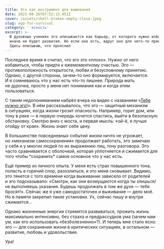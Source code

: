 ```yaml
---
title: Эго как инструмент для выживания
date: 2021-08-26T07:52:13.051Z
cover: /assets/shell-broken-empty-close.jpeg
slug: ego-for-survival
category: ' ясность'
excerpt: >-
  В духовных учениях эго описывается как барьер, от которого нужно избавиться,
  иначе не будет развития. Но если оно есть, вдруг оно для чего-то пригодится?
  Здесь описываю, что прояснил
---
```

<p>Последнее время я&nbsp;считал, что эго это &laquo;плохо&raquo;. Нужно от&nbsp;него избавиться, чтобы придти к&nbsp;ежемоментному счастью. Эго&nbsp;&mdash; противоположность открытости, любви и&nbsp;безусловному принятию. Однако, с&nbsp;другой стороны, <nobr>зачем-то</nobr> оно формируется, включается. И&nbsp;я&nbsp;сомневаюсь что у&nbsp;нас есть <nobr>что-то</nobr> лишнее. Природа мать не&nbsp;дурочка, просто у&nbsp;меня нет понимания как и&nbsp;когда этим пользоваться.</p>
<p>С&nbsp;таким недопониманием набрёл вчера на&nbsp;видео с&nbsp;названием &laquo;<a href="https://www.youtube.com/watch?v=vANcS0udQlM">Тебе нужно эго!</a>&raquo;. В&nbsp;нём рассказывалось, что эго&nbsp;&mdash; защитный механизм в&nbsp;ситуациях, когда жизни грозит опасность. Например, горит дом, или тону в&nbsp;реке&nbsp;&mdash; в&nbsp;первую очередь хочется спастись, выйти в&nbsp;безопасную обстановку. Смотрю вниз с&nbsp;моста, и&nbsp;первая мысль: &laquo;<nobr>ой-ё</nobr>, я&nbsp;лучше отойду от&nbsp;края&raquo;. Жизнь знает себе цену.</p>
<p>В&nbsp;большинстве повседневных событий жизни ничто не&nbsp;угрожает, но&nbsp;&laquo;механизм самосохранения&raquo; продолжает работать, это замечаю у&nbsp;себя и&nbsp;у&nbsp;многих людей по&nbsp;их&nbsp;выражению лиц, тону разговора. Эго часто сравнивается с&nbsp;оболочкой, которая уплотняется и&nbsp;сжимается для того чтобы *сохранить* самое основное что у&nbsp;нас есть.</p>
<p>Ещё пример из&nbsp;личного опыта. У&nbsp;меня есть страх повышенного тона, попасть в&nbsp;горячий спор, разозлиться, и&nbsp;это меня сковывает. Видимо, это тянется с&nbsp;того времени когда выживание зависело от&nbsp;родителей и&nbsp;эго подсказывало: &laquo;Смотри, как они возмущаются когда ты&nbsp;злишься/не выполняешь указания. Будешь продолжать в&nbsp;том&nbsp;же духе&nbsp;&mdash; тебя бросят!&raquo;. Сейчас&nbsp;же я&nbsp;уже самодостаточен и&nbsp;выживание&nbsp;&mdash; дело моё. Но&nbsp;в&nbsp;памяти закрепил такие установки. Ух, сейчас пишу и&nbsp;внутри сжимается&hellip;</p>
<p>Однако жизненные энергии стремятся развиваться, прожить жизнь максимально интенсивно, без страха и&nbsp;предрассудков ума (зачем нам ум, как его использовать &laquo;безболезненно&raquo;?). И&nbsp;теперь мне стало ясно: эго&nbsp;&mdash; для сохранения жизни в&nbsp;критических ситуациях, в&nbsp;остальном&nbsp;&mdash; развитие, любовь и&nbsp;удовольствие.</p>
<p>Ура!</p>
